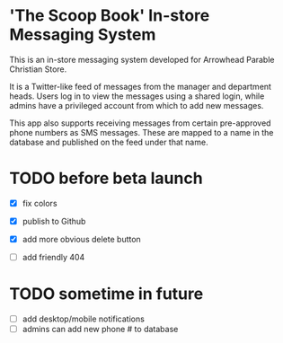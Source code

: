 # 'The Scoop Book' In-store Messaging System
This is an in-store messaging system developed for Arrowhead Parable Christian Store.

It is a Twitter-like feed of messages from the manager and department heads. Users log in to view the messages using a shared login, while admins have a privileged account from which to add new messages.

This app also supports receiving messages from certain pre-approved phone numbers as SMS messages. These are mapped to a name in the database and published on the feed under that name.

# TODO before beta launch
- [x] fix colors
- [x] publish to Github
- [x] add more obvious delete button
- [ ] add friendly 404


# TODO sometime in future
- [ ] add desktop/mobile notifications
- [ ] admins can add new phone # to database